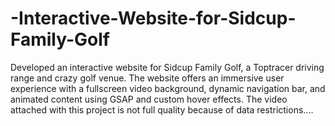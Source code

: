 # -Interactive-Website-for-Sidcup-Family-Golf
Developed an interactive website for Sidcup Family Golf, a Toptracer driving range and crazy golf venue. The website offers an immersive user experience with a fullscreen video background, dynamic navigation bar, and animated content using GSAP and custom hover effects.
The video attached with this project is not full quality because of data restrictions....
